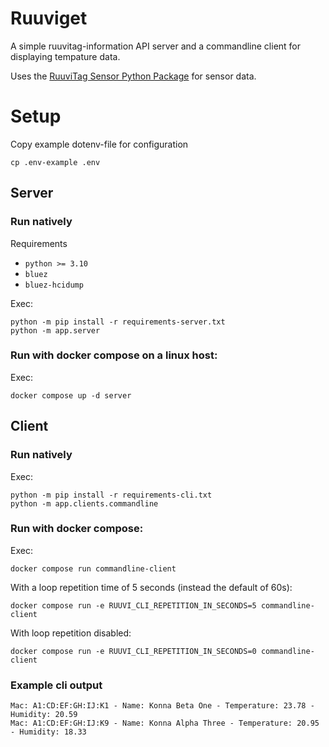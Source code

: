 # Ruuviget

A simple ruuvitag-information API server and a commandline client for displaying tempature data.

Uses the [RuuviTag Sensor Python Package](https://github.com/ttu/ruuvitag-sensor) for sensor data.

# Setup

Copy example dotenv-file for configuration

```
cp .env-example .env
```

## Server

### Run natively

Requirements

- `python >= 3.10`
- `bluez`
- `bluez-hcidump`

Exec:

```
python -m pip install -r requirements-server.txt
python -m app.server
```

### Run with docker compose on a linux host:

Exec:

```
docker compose up -d server
```

## Client

### Run natively

Exec:

```
python -m pip install -r requirements-cli.txt
python -m app.clients.commandline
```

### Run with docker compose:

Exec:

```
docker compose run commandline-client
```

With a loop repetition time of 5 seconds (instead the default of 60s):

```
docker compose run -e RUUVI_CLI_REPETITION_IN_SECONDS=5 commandline-client
```

With loop repetition disabled:

```
docker compose run -e RUUVI_CLI_REPETITION_IN_SECONDS=0 commandline-client
```

### Example cli output

```
Mac: A1:CD:EF:GH:IJ:K1 - Name: Konna Beta One - Temperature: 23.78 - Humidity: 20.59
Mac: A1:CD:EF:GH:IJ:K9 - Name: Konna Alpha Three - Temperature: 20.95 - Humidity: 18.33
```
